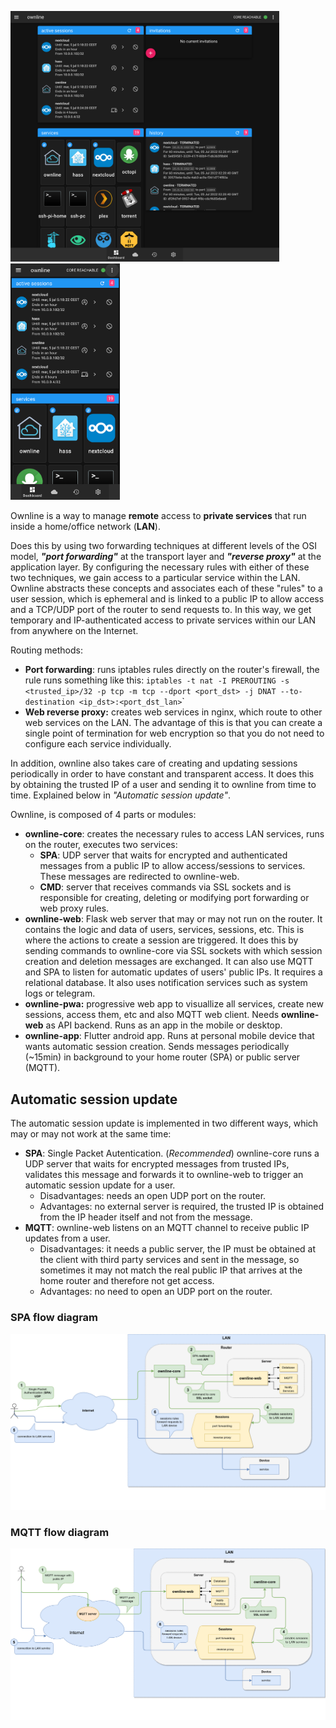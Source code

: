 <img title="" src="resources/ownline-pwa-dektop.png" alt="" width="430" data-align="inline"><img title="" src="resources/ownline-pwa-mobile.png" alt="" width="175" data-align="inline">

Ownline is a way to manage **remote** access to **private services** that run inside a home/office network (**LAN**).

Does this by using two forwarding techniques at different levels of the OSI model, ***"port forwarding"*** at the transport layer and ***"reverse proxy"*** at the application layer. By configuring the necessary rules with either of these two techniques, we gain access to a particular service within the LAN. Ownline abstracts these concepts and associates each of these "rules" to a user session, which is ephemeral and is linked to a public IP to allow access and a TCP/UDP port of the router to send requests to. In this way, we get temporary and IP-authenticated access to private services within our LAN from anywhere on the Internet.

Routing methods:

* **Port forwarding**: runs iptables rules directly on the router's firewall, the rule runs something like this: `iptables -t nat -I PREROUTING -s <trusted_ip>/32 -p tcp -m tcp --dport <port_dst> -j DNAT --to-destination <ip_dst>:<port_dst_lan>`\`
* **Web reverse proxy:** creates web services in nginx, which route to other web services on the LAN. The advantage of this is that you can create a single point of termination for web encryption so that you do not need to configure each service individually.

In addition, ownline also takes care of creating and updating sessions periodically in order to have constant and transparent access. It does this by obtaining the trusted IP of a user and sending it to ownline from time to time. Explained below in *"Automatic session update"*.

Ownline, is composed of 4 parts or modules:

* **ownline-core**: creates the necessary rules to access LAN services, runs on the router, executes two services:
  * **SPA**: UDP server that waits for encrypted and authenticated messages from a public IP to allow access/sessions to services. These messages are redirected to ownline-web.
  * **CMD**: server that receives commands via SSL sockets and is responsible for creating, deleting or modifying port forwarding or web proxy rules.
* **ownline-web**: Flask web server that may or may not run on the router. It contains the logic and data of users, services, sessions, etc. This is where the actions to create a session are triggered. It does this by sending commands to ownline-core via SSL sockets with which session creation and deletion messages are exchanged. It can also use MQTT and SPA to listen for automatic updates of users' public IPs. It requires a relational database. It also uses notification services such as system logs or telegram.
* **ownline-pwa:** progressive web app to visuallize all services, create new sessions, access them, etc and also MQTT web client. Needs **ownline-web** as API backend. Runs as an app in the mobile or desktop.
* **ownline-app**: Flutter android app. Runs at personal mobile device that wants automatic session creation. Sends messages periodically (\~15min) in background to your home router (SPA) or public server (MQTT).

## Automatic session update

The automatic session update is implemented in two different ways, which may or may not work at the same time:

* **SPA**: Single Packet Autentication. (*Recommended*) ownline-core runs a UDP server that waits for encrypted messages from trusted IPs, validates this message and forwards it to ownline-web to trigger an automatic session update for a user.
  * Disadvantages: needs an open UDP port on the router.
  * Advantages: no external server is required, the trusted IP is obtained from the IP header itself and not from the message.
* **MQTT**: ownline-web listens on an MQTT channel to receive public IP updates from a user.
  * Disadvantages: it needs a public server, the IP must be obtained at the client with third party services and sent in the message, so sometimes it may not match the real public IP that arrives at the home router and therefore not get access.
  * Advantages: no need to open an UDP port on the router.

### SPA flow diagram

![SPA flow diagram](resources/spa-flow-diagram.png)

### MQTT flow diagram

![MQTT flow diagram](resources/mqtt-flow-diagram.png)